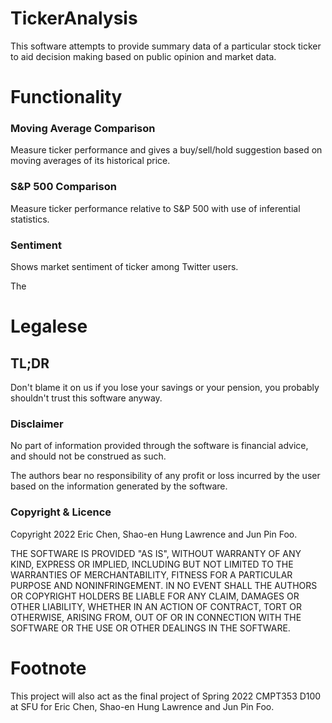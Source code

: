 # TickerAnalysis

This software attempts to provide summary data of a particular stock ticker to aid decision making based on public opinion and market data.

# Functionality

### Moving Average Comparison

Measure ticker performance and gives a buy/sell/hold suggestion based on moving averages of its historical price.

### S&P 500 Comparison

Measure ticker performance relative to S&P 500 with use of inferential statistics.

### Sentiment

Shows market sentiment of ticker among Twitter users.

The

# Legalese

## TL;DR

Don't blame it on us if you lose your savings or your pension, you probably shouldn't trust this software anyway.

### Disclaimer

No part of information provided through the software is financial advice, and should not be construed as such.

The authors bear no responsibility of any profit or loss incurred by the user based on the information generated by the software.

### Copyright & Licence

Copyright 2022 Eric Chen, Shao-en Hung Lawrence and Jun Pin Foo.

THE SOFTWARE IS PROVIDED "AS IS", WITHOUT WARRANTY OF ANY KIND, EXPRESS OR IMPLIED, INCLUDING BUT NOT LIMITED TO THE WARRANTIES OF MERCHANTABILITY, FITNESS FOR A PARTICULAR PURPOSE AND NONINFRINGEMENT. IN NO EVENT SHALL THE AUTHORS OR COPYRIGHT HOLDERS BE LIABLE FOR ANY CLAIM, DAMAGES OR OTHER LIABILITY, WHETHER IN AN ACTION OF CONTRACT, TORT OR OTHERWISE, ARISING FROM, OUT OF OR IN CONNECTION WITH THE SOFTWARE OR THE USE OR OTHER DEALINGS IN THE SOFTWARE.

# Footnote
This project will also act as the final project of Spring 2022 CMPT353 D100 at SFU for Eric Chen, Shao-en Hung Lawrence and Jun Pin Foo. 
